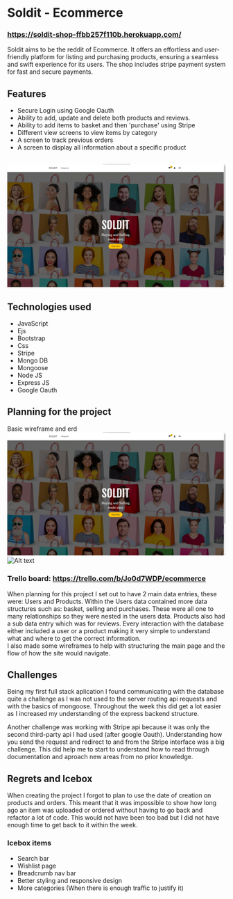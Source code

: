# Soldit - Ecommerce

### https://soldit-shop-ffbb257f110b.herokuapp.com/
Soldit aims to be the reddit of Ecommerce. It offers an effortless and user-friendly platform for listing and purchasing products, ensuring a seamless and swift experience for its users. The shop includes stripe payment system for fast and secure payments. 

## Features

- Secure Login using Google Oauth
- Ability to add, update and delete both products and reviews.
- Ability to add items to basket and then 'purchase' using Stripe
- Different view screens to view items by category
- A screen to track previous orders
- A screen to display all information about a specific product

## 
![Alt text](./public/images/image.png)

## Technologies used

- JavaScript
- Ejs
- Bootstrap
- Css
- Stripe
- Mongo DB
- Mongoose
- Node JS
- Express JS
- Google Oauth


## Planning for the project 

Basic wireframe and erd
![Alt text](image.png)
![Alt text](image-1.png)

### Trello board: https://trello.com/b/Jo0d7WDP/ecommerce

When planning for this project I set out to have 2 main data entries, these were: Users and Products.
Within the Users data contained more data structures such as: basket, selling and purchases. These were all one to many relationships so they were nested in the users data. Products also had a sub data entry which was for reviews. Every interaction with the database either included a user or a product making it very simple to understand what and where to get the correct information.\
I also made some wireframes to help with structuring the main page and the flow of how the site would navigate.

## Challenges

Being my first full stack aplication I found communicating with the database quite a challenge as I was not used to the server routing api requests and with the basics of mongoose. Throughout the week this did get a lot easier as I increased my understanding of the express backend structure.

Another challenge was working with Stripe api because it was only the second third-party api I had used (after google Oauth). Understanding how you send the request and redirect to and from the Stripe interface was a big challenge. This did help me to start to understand how to read through documentation and aproach new areas from no prior knowledge. 

## Regrets and Icebox

When creating the project I forgot to plan to use the date of creation on products and orders. This meant that it was impossible to show how long ago an item was uploaded or ordered without having to go back and refactor a lot of code. This would not have been too bad but I did not have enough time to get back to it within the week. 

### Icebox items 
- Search bar
- Wishlist page
- Breadcrumb nav bar
- Better styling and responsive design
- More categories (When there is enough traffic to justify it)
